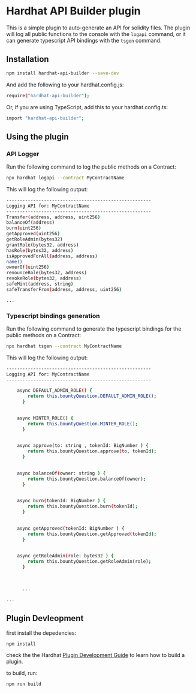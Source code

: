 # Hardhat API Builder plugin

This is a simple plugin to auto-generate an API for solidity files.  The plugin will log all public functions to the console with the `logapi` command, or it can generate typescript API bindings with the `tsgen` command.


## Installation

```bash
npm install hardhat-api-builder --save-dev
```
And add the following to your hardhat.config.js:

```bash
require("hardhat-api-builder");
```

Or, if you are using TypeScript, add this to your hardhat.config.ts:

```bash
import "hardhat-api-builder";
```

## Using the plugin

### API Logger

Run the following command to log the public methods on a Contract:

```bash
npx hardhat logapi --contract MyContractName
```

This will log the following output:

```bash
------------------------------------------------------
Logging API for: MyContractName
------------------------------------------------------
Transfer(address, address, uint256)
balanceOf(address)
burn(uint256)
getApproved(uint256)
getRoleAdmin(bytes32)
grantRole(bytes32, address)
hasRole(bytes32, address)
isApprovedForAll(address, address)
name()
ownerOf(uint256)
renounceRole(bytes32, address)
revokeRole(bytes32, address)
safeMint(address, string)
safeTransferFrom(address, address, uint256)

...

```


### Typescript bindings generation

Run the following command to generate the typescript bindings for the public methods on a Contract:

```bash
npx hardhat tsgen --contract MyContractName
```

This will log the following output:

```bash
------------------------------------------------------
Logging API for: MyContractName
------------------------------------------------------

    async DEFAULT_ADMIN_ROLE() {
        return this.bountyQuestion.DEFAULT_ADMIN_ROLE();
      }
    

    async MINTER_ROLE() {
        return this.bountyQuestion.MINTER_ROLE();
      }
    

    async approve(to: string , tokenId: BigNumber ) {
        return this.bountyQuestion.approve(to, tokenId);
      }
    

    async balanceOf(owner: string ) {
        return this.bountyQuestion.balanceOf(owner);
      }
    

    async burn(tokenId: BigNumber ) {
        return this.bountyQuestion.burn(tokenId);
      }
    

    async getApproved(tokenId: BigNumber ) {
        return this.bountyQuestion.getApproved(tokenId);
      }
    

    async getRoleAdmin(role: bytes32 ) {
        return this.bountyQuestion.getRoleAdmin(role);
      }
      


      ...

...

```


## Plugin Devleopment

first install the depedencies:

```bash
npm install
```

check the the Hardhat [Plugin Development Guide](https://hardhat.org/advanced/building-plugins.html) to learn how to build a plugin.


to build, run:
```bash
npm run build
```


